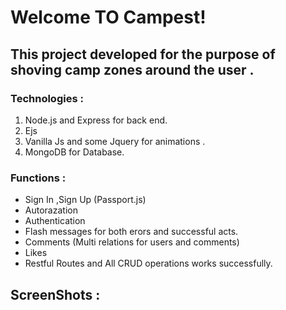 # Welcome TO Campest!

## This project developed for the purpose of shoving camp zones around the user .

### Technologies :

1. Node.js and Express for back end.
2. Ejs
3. Vanilla Js and some Jquery for animations .
4. MongoDB for Database.

### Functions :

- Sign In ,Sign Up (Passport.js)
- Autorazation
- Authentication
- Flash messages for both erors and successful acts.
- Comments (Multi relations for users and comments)
- Likes
- Restful Routes and All CRUD operations works successfully.

## ScreenShots :
